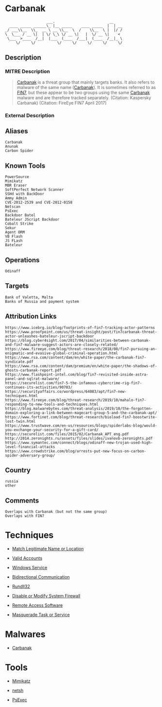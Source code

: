 
# Carbanak

```
                   ___.                         __    
  ____ _____ ______\_ |__ _____    ____ _____  |  | __
_/ ___\\__  \\_  __ \ __ \\__  \  /    \\__  \ |  |/ /
\  \___ / __ \|  | \/ \_\ \/ __ \|   |  \/ __ \|    < 
 \___  >____  /__|  |___  (____  /___|  (____  /__|_ \
     \/     \/          \/     \/     \/     \/     \/

```

## Description

### MITRE Description

> [Carbanak](https://attack.mitre.org/groups/G0008) is a threat group that mainly targets banks. It also refers to malware of the same name ([Carbanak](https://attack.mitre.org/software/S0030)). It is sometimes referred to as [FIN7](https://attack.mitre.org/groups/G0046), but these appear to be two groups using the same [Carbanak](https://attack.mitre.org/software/S0030) malware and are therefore tracked separately. (Citation: Kaspersky Carbanak) (Citation: FireEye FIN7 April 2017)

### External Description

> 

## Aliases

```
Carbanak
Anunak
Carbon Spider
```

## Known Tools

```
PowerSource
Mimikatz
MBR Eraser
SoftPerfect Network Scanner
SSHd with BackDoor
Ammy Admin
CVE-2012-2539 and CVE-2012-0158
Netscan
PsExec
Backdoor Batel
Bateleur JScript Backdoor
Cobalt Strike
Sekur
Agent ORM
VB Flash
JS FLash
Bateleur
```

## Operations

```
Odinaff
```

## Targets

```
Bank of Valetta, Malta
Banks of Russia and payment system
```

## Attribution Links

```
https://www.icebrg.io/blog/footprints-of-fin7-tracking-actor-patterns
https://www.proofpoint.com/us/threat-insight/post/fin7carbanak-threat-actor-unleashes-bateleur-jscript-backdoor
https://blog.cyber4sight.com/2017/04/similarities-between-carbanak-and-fin7-malware-suggest-actors-are-closely-related/
https://www.fireeye.com/blog/threat-research/2018/08/fin7-pursuing-an-enigmatic-and-evasive-global-criminal-operation.html
https://www.rsa.com/content/dam/en/white-paper/the-carbanak-fin7-syndicate.pdf
https://www.rsa.com/content/dam/premium/en/white-paper/the-shadows-of-ghosts-carbanak-report.pdf
https://www.flashpoint-intel.com/blog/fin7-revisited-inside-astra-panel-and-sqlrat-malware/
https://securelist.com/fin7-5-the-infamous-cybercrime-rig-fin7-continues-its-activities/90703/
https://securityaffairs.co/wordpress/64083/apt/fin7-new-techniques.html
https://www.fireeye.com/blog/threat-research/2019/10/mahalo-fin7-responding-to-new-tools-and-techniques.html
https://blog.malwarebytes.com/threat-analysis/2019/10/the-forgotten-domain-exploring-a-link-between-magecart-group-5-and-the-carbanak-apt/
https://www.fortinet.com/blog/threat-research/bioload-fin7-boostwrite-lost-twin.html
https://www.trustwave.com/en-us/resources/blogs/spiderlabs-blog/would-you-exchange-your-security-for-a-gift-card/
https://securelist.com/files/2015/02/Carbanak_APT_eng.pdf
http://2014.zeronights.ru/assets/files/slides/ivanovb-zeronights.pdf
https://www.symantec.com/connect/blogs/odinaff-new-trojan-used-high-level-financial-attacks
https://www.crowdstrike.com/blog/arrests-put-new-focus-on-carbon-spider-adversary-group/
```

## Country

```
russia
other
```

## Comments

```
Overlaps with Carbanak (but not the same group)
Overlaps with FIN7
```

# Techniques


* [Match Legitimate Name or Location](../techniques/Match-Legitimate-Name-or-Location.md)

* [Valid Accounts](../techniques/Valid-Accounts.md)
    
* [Windows Service](../techniques/Windows-Service.md)
    
* [Bidirectional Communication](../techniques/Bidirectional-Communication.md)
    
* [Rundll32](../techniques/Rundll32.md)
    
* [Disable or Modify System Firewall](../techniques/Disable-or-Modify-System-Firewall.md)
    
* [Remote Access Software](../techniques/Remote-Access-Software.md)
    
* [Masquerade Task or Service](../techniques/Masquerade-Task-or-Service.md)
    

# Malwares


* [Carbanak](../malwares/Carbanak.md)


# Tools


* [Mimikatz](../tools/Mimikatz.md)

* [netsh](../tools/netsh.md)
    
* [PsExec](../tools/PsExec.md)
    
